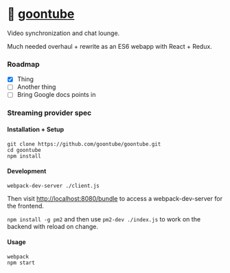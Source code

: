 # :hamburger: [goontube](https://goontu.be/)

Video synchronization and chat lounge.  

Much needed overhaul + rewrite as an ES6 webapp with React + Redux.  

### Roadmap

- [x] Thing
- [ ] Another thing
- [ ] Bring Google docs points in

### Streaming provider spec

#### Installation + Setup

```
git clone https://github.com/goontube/goontube.git
cd goontube
npm install
```

#### Development

```
webpack-dev-server ./client.js
```

Then visit [http://localhost:8080/bundle](http://localhost:8080/bundle) to access a webpack-dev-server for the frontend.

`npm install -g pm2` and then use `pm2-dev ./index.js` to work on the backend with reload on change.

#### Usage

```
webpack
npm start
```
